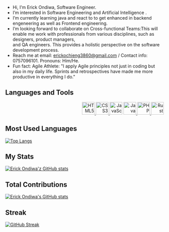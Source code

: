 - Hi, I’m Erick Ondiwa, Software Engineer.
- I’m interested in Software Engineering and Artificial Intelligence .
- I’m currently learning java and react to to get enhanced in backend engeneering as well as Frontend engineering.
- I’m looking forward  to collaborate on Cross-functional Teams:This will enable me work with professionals from various disciplines, such as designers, product managers,  
 and QA engineers. This provides a holistic perspective on the software development process.
- Reach me at email: erickochieng3860@gmail.com / Contact info: 0757096101.
 Pronouns: Him/He.
- Fun fact: Agile Athlete: "I apply Agile principles not just in coding but also in my daily life. Sprints and retrospectives have made me more productive in everything I do."


## Languages and Tools

<p align="right">
    <a href="https://www.w3.org/html/" target="_blank"> <img src="https://cdn.jsdelivr.net/npm/simple-icons@3.13.0/icons/html5.svg" alt="HTML5" width="40" height="40"/> </a> 
    <a href="https://www.w3.org/Style/CSS/" target="_blank"> <img src="https://cdn.jsdelivr.net/npm/simple-icons@3.13.0/icons/css3.svg" alt="CSS3" width="40" height="40"/> </a> 
    <a href="https://www.javascript.com" target="_blank"> <img src="https://cdn.jsdelivr.net/npm/simple-icons@3.13.0/icons/javascript.svg" alt="JavaScript" width="40" height="40"/></a> 
    <a href="https://www.java.com" target="_blank"> <img src="https://cdn.jsdelivr.net/npm/simple-icons@3.13.0/icons/java.svg" alt="Java" width="40" height="40"/> </a> 
<!--     <a href="https://www.python.org" target="_blank"> <img src="https://cdn.jsdelivr.net/npm/simple-icons@3.13.0/icons/python.svg" alt="Python" width="40" height="40"/> </a>  -->
    <a href="https://www.php.net" target="_blank"> <img src="https://cdn.jsdelivr.net/npm/simple-icons@3.13.0/icons/php.svg" alt="PHP" width="40" height="40"/> </a> 
    <a href="https://www.rust-lang.org" target="_blank"> <img src="https://cdn.jsdelivr.net/npm/simple-icons@3.13.0/icons/rust.svg" alt="Rust" width="40" height="40"/> </a> 
</p>

## Most Used Languages


 [![Top Langs](https://github-readme-stats.vercel.app/api/top-langs/?username=Erick-Ondiwa&layout=compact&langs_count=10)](https://github.com/Erick-Ondiwa/github-readme-stats)


## My Stats

[![Erick Ondiwa'z GitHub stats](https://github-readme-stats.vercel.app/api?username=Erick-Ondiwa&show_icons=true&theme=radical)](https://github.com/Erick-Ondiwa/github-readme-stats)


## Total Contributions

[![Erick Ondiwa's GitHub stats](https://github-readme-stats.vercel.app/api?username=Erick-Ondiwa&show_icons=true&count_private=true&include_all_commits=true&theme=radical)](https://github.com/Erick-Ondiwa/github-readme-stats)


## Streak

[![GitHub Streak](https://streak-stats.demolab.com?user=Erick-Ondiwa&theme=radical)](https://git.io/streak-stats)


